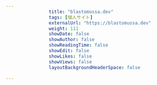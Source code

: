 ---
                title: "blastomussa.dev"
                tags: [個人サイト]
                externalUrl: "https://blastomussa.dev"
                weight: 111
                showDate: false
                showAuthor: false
                showReadingTime: false
                showEdit: false
                showLikes: false
                showViews: false
                layoutBackgroundHeaderSpace: false
                ---

